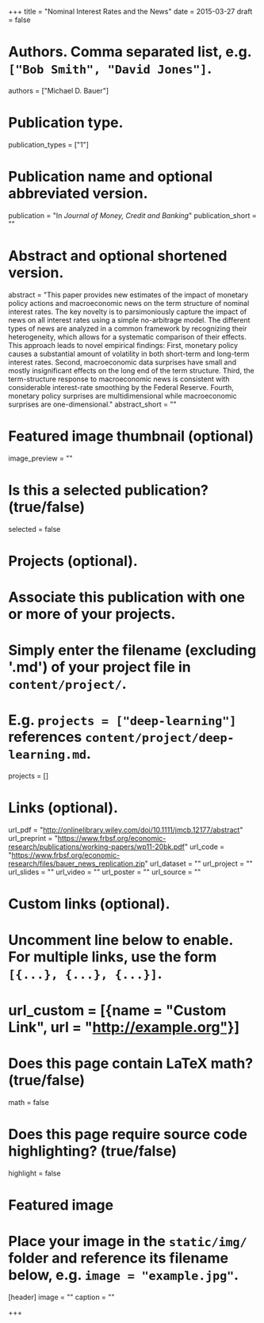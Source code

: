 +++
title = "Nominal Interest Rates and the News"
date = 2015-03-27
draft = false

# Authors. Comma separated list, e.g. `["Bob Smith", "David Jones"]`.
authors = ["Michael D. Bauer"]

# Publication type.
publication_types = ["1"]

# Publication name and optional abbreviated version.
publication = "In *Journal of Money, Credit and Banking*"
publication_short = ""

# Abstract and optional shortened version.
abstract = "This paper provides new estimates of the impact of monetary policy actions and macroeconomic news on the term structure of nominal interest rates. The key novelty is to parsimoniously capture the impact of news on all interest rates using a simple no-arbitrage model. The different types of news are analyzed in a common framework by recognizing their heterogeneity, which allows for a systematic comparison of their effects. This approach leads to novel empirical findings: First, monetary policy causes a substantial amount of volatility in both short-term and long-term interest rates. Second, macroeconomic data surprises have small and mostly insignificant effects on the long end of the term structure. Third, the term-structure response to macroeconomic news is consistent with considerable interest-rate smoothing by the Federal Reserve. Fourth, monetary policy surprises are multidimensional while macroeconomic surprises are one-dimensional."
abstract_short = ""

# Featured image thumbnail (optional)
image_preview = ""

# Is this a selected publication? (true/false)
selected = false

# Projects (optional).
#   Associate this publication with one or more of your projects.
#   Simply enter the filename (excluding '.md') of your project file in `content/project/`.
#   E.g. `projects = ["deep-learning"]` references `content/project/deep-learning.md`.
projects = []

# Links (optional).
url_pdf = "http://onlinelibrary.wiley.com/doi/10.1111/jmcb.12177/abstract"
url_preprint = "https://www.frbsf.org/economic-research/publications/working-papers/wp11-20bk.pdf"
url_code = "https://www.frbsf.org/economic-research/files/bauer_news_replication.zip"
url_dataset = ""
url_project = ""
url_slides = ""
url_video = ""
url_poster = ""
url_source = ""

# Custom links (optional).
#   Uncomment line below to enable. For multiple links, use the form `[{...}, {...}, {...}]`.
# url_custom = [{name = "Custom Link", url = "http://example.org"}]

# Does this page contain LaTeX math? (true/false)
math = false

# Does this page require source code highlighting? (true/false)
highlight = false

# Featured image
# Place your image in the `static/img/` folder and reference its filename below, e.g. `image = "example.jpg"`.
[header]
image = ""
caption = ""

+++

